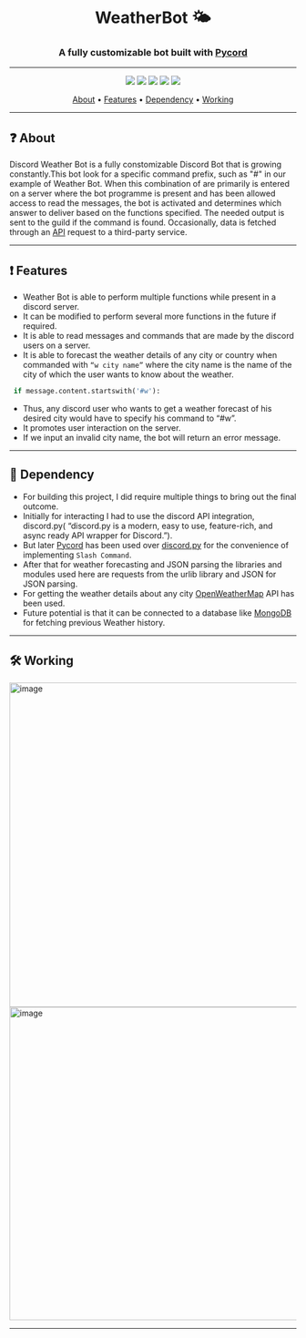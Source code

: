 
<h1 align="center">
  <br>
  WeatherBot 🌤
  <br>
</h1>


<h3 align=center>A fully customizable bot built with <a href=https://github.com/Pycord-Development/pycord>Pycord</a></h3>

----------------------------------------------

<div align=center>
<img src="https://img.icons8.com/color/48/000000/discord--v2.png"/>

<img src="https://img.icons8.com/fluency/48/000000/python.png"/>

<img src="https://img.icons8.com/external-creatype-filed-outline-colourcreatype/48/000000/external-document-file-extension-web-format-file-creatype-filed-outline-colourcreatype-14.png"/>

<img src="https://img.icons8.com/external-flaticons-flat-flat-icons/48/000000/external-api-no-code-flaticons-flat-flat-icons-2.png"/>

<img src="https://img.icons8.com/color/48/000000/bot.png"/>


</div>

<p align="center">
  <a href="#about">About</a>
  •
  <a href="#Features">Features</a>
  •
  <a href="#Dependency">Dependency</a>
  •
  <a href="#Working">Working</a>
</p>


----------------------------------

## ❓ About

Discord Weather Bot is a fully constomizable Discord Bot that is growing constantly.This bot look for a specific command prefix, such as "#" in our example of Weather Bot. When this combination of are primarily is entered on a server where the bot programme is present and has been allowed access to read the messages, the bot is activated and determines which answer to deliver based on the functions specified. The needed output is sent to the guild if the command is found. Occasionally, data is fetched through an [API](https://en.wikipedia.org/wiki/API) request to a third-party service.

----------------------------------------------------------------

## ❗ Features


- Weather Bot is able to perform multiple functions while present in a discord server.
- It can be modified to perform several more functions in the future if required.
- It is able to read messages and commands that are made by the discord users on a server. 
- It is able to forecast the weather details of any city or country when commanded with ``“w city name”`` where the city name is the name of the city of which the user wants to know about the weather.

```python
 if message.content.startswith('#w'):

```
- Thus, any discord user who wants to get a weather forecast of his desired city would have to specify his command to “#w”. 
- It promotes user interaction on the server.
- If we input an invalid city name, the bot will return an error message.

----------------------------------------------------------------------

## 📰 Dependency

- For building this project, I did require multiple things to bring out the final outcome.
- Initially for interacting I had to use the discord API integration, discord.py( “discord.py is a modern, easy to use, feature-rich, and async ready API wrapper for Discord.”).
- But later [Pycord](https://github.com/Pycord-Development/pycord) has been used over [discord.py](https://github.com/Rapptz/discord.py) for the convenience of implementing ``Slash Command``.
- After that for weather forecasting and JSON parsing the libraries and modules used here are requests from the urlib library and JSON for JSON parsing.
- For getting the weather details about any city [OpenWeatherMap](https://en.wikipedia.org/wiki/OpenWeatherMap) API has been used.
- Future potential is that it can be connected to a database like [MongoDB](https://en.wikipedia.org/wiki/MongoDB) for fetching previous Weather history.

----------------------------------
## 🛠 Working

<img width="570" alt="image" src="https://user-images.githubusercontent.com/85113641/183232544-8a3f1186-860b-4325-baf2-061ac856fd1b.png">


<img width="550" alt="image" src="https://user-images.githubusercontent.com/85113641/183232605-f80234f3-3668-427a-9ecd-132eadbc97d9.png">


------------------------


